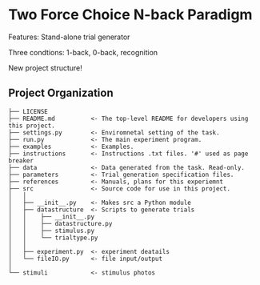 # Two Force Choice N-back Paradigm

Features:
Stand-alone trial generator
    
Three condtions: 1-back, 0-back, recognition
    
New project structure!

Project Organization
------------

    ├── LICENSE
    ├── README.md          <- The top-level README for developers using this project.
    ├── settings.py        <- Enviromnetal setting of the task.
    ├── run.py             <- The main experiment program.   
    ├── examples           <- Examples.
    ├── instructions       <- Instructions .txt files. '#' used as page breaker   
    ├── data               <- Data generated from the task. Read-only.
    ├── parameters         <- Trial generation specification files.
    ├── references         <- Manuals, plans for this experiemnt
    ├── src                <- Source code for use in this project.
    │   │
    │   ├── __init__.py    <- Makes src a Python module
    │   ├── datastructure  <- Scripts to generate trials
    │   │    ├── __init__.py 
    │   │    ├── datastructure.py 
    │   │    ├── stimulus.py 
    │   │    └── trialtype.py
    │   │
    │   ├── experiment.py  <- experiment deatails
    │   └── fileIO.py      <- file input/output
    │   
    └── stimuli            <- stimulus photos

